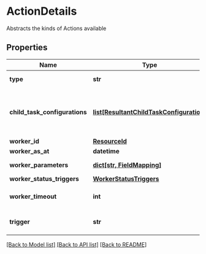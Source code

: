 # ActionDetails

Abstracts the kinds of Actions available

## Properties
Name | Type | Description | Notes
------------ | ------------- | ------------- | -------------
**type** | **str** | Type name for this Action | 
**child_task_configurations** | [**list[ResultantChildTaskConfiguration]**](ResultantChildTaskConfiguration.md) | Tasks can be generated from run worker results; this is the configuration | 
**worker_id** | [**ResourceId**](ResourceId.md) |  | 
**worker_as_at** | **datetime** | Worker AsAt | [optional] 
**worker_parameters** | [**dict[str, FieldMapping]**](FieldMapping.md) | Parameters for this Worker | [optional] 
**worker_status_triggers** | [**WorkerStatusTriggers**](WorkerStatusTriggers.md) |  | [optional] 
**worker_timeout** | **int** | Worker WorkerTimeout in seconds | [optional] 
**trigger** | **str** | Trigger on parent task to be invoked | 

[[Back to Model list]](../README.md#documentation-for-models) [[Back to API list]](../README.md#documentation-for-api-endpoints) [[Back to README]](../README.md)


